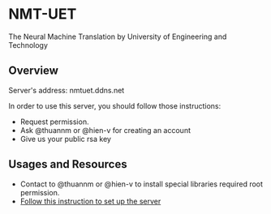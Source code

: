 # NMT-UET
The Neural Machine Translation by University of Engineering and Technology

## Overview
Server's address: nmtuet.ddns.net

In order to use this server, you should follow those instructions:
  - Request permission.
  - Ask @thuannm or @hien-v for creating an account
  - Give us your public rsa key
  
  
## Usages and Resources
- Contact to @thuannm or @hien-v to install special libraries required root permission.
- [Follow this instruction to set up the server](./Instructions/Resources_and_Tools.md)



